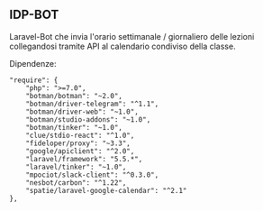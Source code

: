 IDP-BOT
------

Laravel-Bot che invia l'orario settimanale / giornaliero delle lezioni collegandosi tramite API al calendario condiviso della classe.

Dipendenze:

```
"require": {
    "php": ">=7.0",
    "botman/botman": "~2.0",
    "botman/driver-telegram": "^1.1",
    "botman/driver-web": "~1.0",
    "botman/studio-addons": "~1.0",
    "botman/tinker": "~1.0",
    "clue/stdio-react": "^1.0",
    "fideloper/proxy": "~3.3",
    "google/apiclient": "^2.0",
    "laravel/framework": "5.5.*",
    "laravel/tinker": "~1.0",
    "mpociot/slack-client": "^0.3.0",
    "nesbot/carbon": "^1.22",
    "spatie/laravel-google-calendar": "^2.1"
},
    
```
